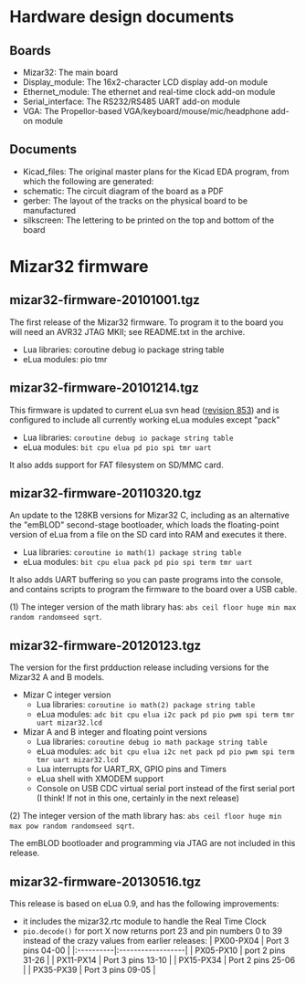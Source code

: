 

# Hardware design documents #

## Boards ##
  * Mizar32: The main board
  * Display\_module: The 16x2-character LCD display add-on module
  * Ethernet\_module: The ethernet and real-time clock add-on module
  * Serial\_interface: The RS232/RS485 UART add-on module
  * VGA: The Propellor-based VGA/keyboard/mouse/mic/headphone add-on module

## Documents ##
  * Kicad\_files: The original master plans for the Kicad EDA program, from which the following are generated:
  * schematic: The circuit diagram of the board as a PDF
  * gerber: The layout of the tracks on the physical board to be manufactured
  * silkscreen: The lettering to be printed on the top and bottom of the board

# Mizar32 firmware #

## mizar32-firmware-20101001.tgz ##
The first release of the Mizar32 firmware. To program it to the board you will need an AVR32 JTAG MKII; see README.txt in the archive.

  * Lua libraries: coroutine debug io package string table
  * eLua modules: pio tmr

## mizar32-firmware-20101214.tgz ##
This firmware is updated to current eLua svn head ([revision 853](https://code.google.com/p/mizar32/source/detail?r=853)) and is configured to include all currently working eLua modules except "pack"

  * Lua libraries: `coroutine debug io package string table`
  * eLua modules: `bit cpu elua pd pio spi tmr uart`

It also adds support for FAT filesystem on SD/MMC card.

## mizar32-firmware-20110320.tgz ##
An update to the 128KB versions for Mizar32 C, including as an alternative the "emBLOD" second-stage bootloader, which loads the floating-point version of eLua from a file on the SD card into RAM and executes it there.

  * Lua libraries: `coroutine io math(1) package string table`
  * eLua modules: `bit cpu elua pack pd pio spi term tmr uart`

It also adds UART buffering so you can paste programs into the console, and contains scripts to program the firmware to the board over a USB cable.

(1) The integer version of the math library has: `abs ceil floor huge min max random randomseed sqrt`.

## mizar32-firmware-20120123.tgz ##
The version for the first prdduction release including versions for the Mizar32 A and B models.

  * Mizar C integer version
    * Lua libraries: `coroutine io math(2) package string table`
    * eLua modules: `adc bit cpu elua i2c pack pd pio pwm spi term tmr uart mizar32.lcd`
  * Mizar A and B integer and floating point versions
    * Lua libraries: `coroutine debug io math package string table`
    * eLua modules: `adc bit cpu elua i2c net pack pd pio pwm spi term tmr uart mizar32.lcd`
    * Lua interrupts for UART\_RX, GPIO pins and Timers
    * eLua shell with XMODEM support
    * Console on USB CDC virtual serial port instead of the first serial port (I think! If not in this one, certainly in the next release)

(2) The integer version of the math library has: `abs ceil floor huge min max pow random randomseed sqrt`.

The emBLOD bootloader and programming via JTAG are not included in this release.

## mizar32-firmware-20130516.tgz ##
This release is based on eLua 0.9, and has the following improvements:

  * it includes the mizar32.rtc module to handle the Real Time Clock
  * `pio.decode()` for port X now returns port 23 and pin numbers 0 to 39 instead of the crazy values from earlier releases:
| PX00-PX04 | Port 3 pins 04-00 |
|:----------|:------------------|
| PX05-PX10 | port 2 pins 31-26 |
| PX11-PX14 | Port 3 pins 13-10 |
| PX15-PX34 | Port 2 pins 25-06 |
| PX35-PX39 | Port 3 pins 09-05 |